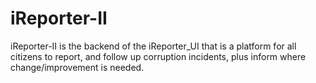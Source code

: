 # iReporter-II
iReporter-II is the backend of the iReporter_UI that is a platform for all citizens to report, and follow up corruption incidents, plus inform where change/improvement is needed.
